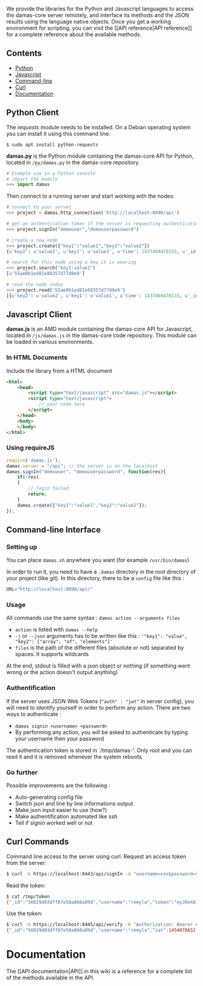 We provide the libraries for the Python and Javascript languages to access the damas-core server remotely, and interface its methods and the JSON results using the language native objects. Once you get a working environment for scripting, you can visit the [[API reference|API reference]] for a complete reference about the available methods.

## Contents
* [Python](#python-client)
* [Javascript](#javascript-client)
* [Command-line](#command-line-interface)
* [Curl](#curl-commands)
* [Documentation](#documentation)


## Python Client
The _requests_ module needs to be installed.
On a Debian operating system you can install it using this command line:

```
$ sudo apt install python-requests
```

__damas.py__ is the Python module containing the damas-core API for Python, located in `/py/damas.py` in the damas-core repository.

```python
# Example use in a Python console
# import the module
>>> import damas
```

Then connect to a running server and start working with the nodes:

```python
# connect to your server
>>> project = damas.http_connection('http://localhost:8090/api')

# get an authentication token if the server is requesting authentication
>>> project.signIn("demouser","demouserpassword")

# create a new node
>>> project.create({"key1":"value1","key2":"value2"})
{u'key2': u'value2', u'key1': u'value1', u'time': 1437469470133, u'_id': u'55ae0b1ed81e88357d77d0e9', u'author': u'xxx.xxx.xxx.xxx'}

# search for this node using a key it is wearing
>>> project.search("key1:value1")
[u'55ae0b1ed81e88357d77d0e9']

# read the node index
>>> project.read('55ae0b1ed81e88357d77d0e9')
[{u'key2': u'value2', u'key1': u'value1', u'time': 1437469470133, u'_id': u'55ae0b1ed81e88357d77d0e9', u'author': u'xxx.xxx.xxx.xxx'}]

```


## Javascript Client
__damas.js__ is an AMD module containing the damas-core API for Javascript, located in `/js/damas.js` in the damas-core code repository. This module can be loaded in various environments.

### In HTML Documents
Include the library from a HTML document
```html
<html>
    <head>
        <script type="text/javascript" src="damas.js"></script>
        <script type="text/javascript">
            // your code here
        </script>
    </head>
    <body>
    </body>
</html>
```

### Using requireJS
```js
require('damas.js');
damas.server = "/api"; // the server is on the localhost
damas.signIn("demouser", "demouserpassword", function(res){
    if(!res)
    {
        // login failed
        return;
    }
    damas.create({"key1":"value1","key2":"value2"});
});

```


## Command-line Interface

### Setting up

You can place `damas.sh` anywhere you want (for example `/usr/bin/damas`)

In order to run it, you need to have a `.damas` directory in the root directory of your project (like git).
In this directory, there to be a `config` file like this : 

```bash
URL="http://localhost:8090/api/"
```

### Usage

All commands use the same syntax : `damas action --arguments files`

* `action` is listed with `damas --help`
* `-j` or `--json` arguments has to be written like this : `'"key1": "value", "key2": ["array", "of", "elements"]'`
* `files` is the path of the different files (absolute or not) separated by spaces. It supports wildcards

At the end, stdout is filled with a json object or nothing (if something went wrong or the action doesn't output anything)

### Authentification

If the server uses JSON Web Tokens (`"auth" : "jwt"` in server config), you will need to identify yourself in order to perform any action. There are two ways to authenticate : 

* `damas signin <username> <password>`
* By performing any action, you will be asked to authenticate by typing your username then your password

The authentication token is stored in `/tmp/damas-<username>'. Only root and you can read it and it is removed whenever the system reboots

### Go further

Possible improvements are the following : 

* Auto-generating config file
* Switch json and line by line informations output
* Make json input easier to use (how?)
* Make authentification automated like ssh
* Tell if signin worked well or not


## Curl Commands
Command line access to the server using curl. Request an access token from the server:

```sh
$ curl -k https://localhost:8443/api/signIn -d "username=xxx&password=yyy" > /tmp/token
```

Read the token:
```sh
$ cat /tmp/token
{"_id":"56029d03dff07e50a860a09d","username":"remyla","token":"eyJ0eXAiOiJKV1QiLCJhbGciOiJIUzI1NiJ9.eyJfaWQiOiI1NjAyOWQwM2RmZjA3ZTUwYTg2MGEwOWQiLCJ1x2VybmFtZSI6InJlbXlsYSIsImlhdCI6MTQ1NDA3ODY1MiwiZXhwIjoxNDU0MTY1MDUyfQ.5AhJIh6ReeS2y6H0Mpcx8fJralsTDSidJAniuaJiVP8","token_exp":1454165052,"token_iat":1454078652}
```

Use the token:
```sh
$ curl -k https://localhost:8445/api/verify -H "Authorization: Bearer eyJ0eXAiOiJKV1QiLCJhbGciOiJIUzI1NiJ9.eyJfaWQiOiI1NjAyOWQwM2RmZjA3ZTUwYTg2MGEwOWQiLCJ1x2VybmFtZSI6InJlbXlsYSIsImlhdCI6MTQ1NDA3ODY1MiwiZXhwIjoxNDU0MTY1MDUyfQ.5AhJIh6ReeS2y6H0Mpcx8fJralsTDSidJAniuaJiVP8"
{"_id":"56029d03dff07e50a860a09d","username":"remyla","iat":1454078652,"exp":1454165052}
```


# Documentation
The [[API documentation|API]] in this wiki is a reference for a complete list of the methods available in the API.

<!--
## Web service
You can directly use the web service urls with curl for example.

Search every /production asset on the server
```
http://yourserver/search/file:/^production
```

## Script examples from version 2.2
```js
// Javascript
// Parse the current node's children, retrieve the 'file' key from the first grand-child, and set it on the child
damas.current_node.children.each( function(n){
    var file = damas.children(n.id)[0].keys.get('file');
    damas.update(n.id, {file: file});
});
```
-->
